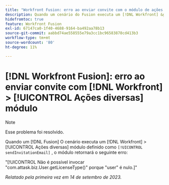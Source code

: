 ```yaml
---
title: "Workfront Fusion: erro ao enviar convite com o módulo de ações diversas do Workfront &gt;"
description: Quando um cenário do Fusion executa um [!DNL Workfront] &gt; [!UICONTROL Ações diversas] que está definido para a ação sendInvitationEmail, o módulo retorna um erro.
hidefromtoc: true
feature: Workfront Fusion
exl-id: 67147ca0-1f40-4688-9164-ba492aa78b13
source-git-commit: aabbd74ae558555e79a3cc1bc96583878cd413b3
workflow-type: tm+mt
source-wordcount: '80'
ht-degree: 11%

---
```


# [!DNL Workfront Fusion]: erro ao enviar convite com [!DNL Workfront] > [!UICONTROL Ações diversas] módulo

>[!NOTE]
>
>Esse problema foi resolvido.

Quando um [!DNL Fusion] O cenário executa um [!DNL Workfront] > [!UICONTROL Ações diversas] módulo definido como `[!UICONTROL sendInvitationEmail]` , o módulo retornará o seguinte erro:

&quot;[!UICONTROL Não é possível invocar &quot;com.attask.biz.User.getLicenseType()&quot; porque &quot;user&quot; é nulo.]&quot;

_Relatado pela primeira vez em 14 de setembro de 2023._
